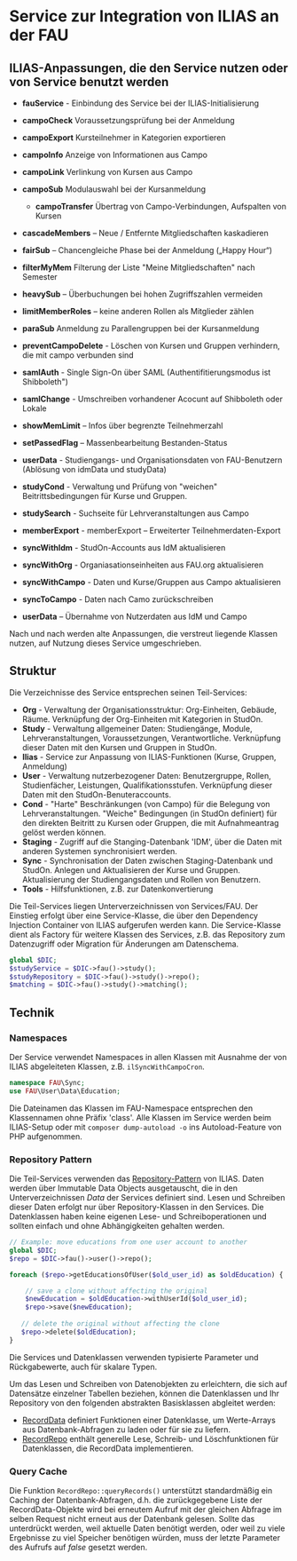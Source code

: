 # Service zur Integration von ILIAS an der FAU

## ILIAS-Anpassungen, die den Service nutzen oder von Service benutzt werden

- **fauService** - Einbindung des Service bei der ILIAS-Initialisierung

- **campoCheck** Voraussetzungsprüfung bei der Anmeldung
- **campoExport** Kursteilnehmer in Kategorien exportieren
- **campoInfo** Anzeige von Informationen aus Campo
- **campoLink** Verlinkung von Kursen aus Campo
- **campoSub** Modulauswahl bei der Kursanmeldung
  - **campoTransfer** Übertrag von Campo-Verbindungen, Aufspalten von Kursen
- **cascadeMembers** – Neue / Entfernte Mitgliedschaften kaskadieren
- **fairSub** – Chancengleiche Phase bei der Anmeldung („Happy Hour“)
- **filterMyMem** Filterung der Liste "Meine Mitgliedschaften" nach Semester
- **heavySub** – Überbuchungen bei hohen Zugriffszahlen vermeiden
- **limitMemberRoles** – keine anderen Rollen als Mitglieder zählen
- **paraSub** Anmeldung zu Parallengruppen bei der Kursanmeldung
- **preventCampoDelete** - Löschen von Kursen und Gruppen verhindern, die mit campo verbunden sind
- **samlAuth** - Single Sign-On über SAML (Authentifitierungsmodus ist Shibboleth")
- **samlChange** - Umschreiben vorhandener Acocunt auf Shibboleth oder Lokale
- **showMemLimit** – Infos über begrenzte Teilnehmerzahl
- **setPassedFlag** – Massenbearbeitung Bestanden-Status
- **userData** - Studiengangs- und Organisationsdaten von FAU-Benutzern (Ablösung von idmData und studyData)
- **studyCond** - Verwaltung und Prüfung von "weichen" Beitrittsbedingungen für Kurse und Gruppen.
- **studySearch** - Suchseite für Lehrveranstaltungen aus Campo
- **memberExport** - memberExport – Erweiterter Teilnehmerdaten-Export
- **syncWithIdm** - StudOn-Accounts aus IdM aktualisieren
- **syncWithOrg** - Organiasationseinheiten aus FAU.org aktualisieren
- **syncWithCampo** - Daten und Kurse/Gruppen aus Campo aktualisieren 
- **syncToCampo** - Daten nach Camo zurückschreiben
- **userData** – Übernahme von Nutzerdaten aus IdM und Campo

Nach und nach werden alte Anpassungen, die verstreut liegende Klassen nutzen, auf Nutzung dieses Service umgeschrieben.

## Struktur

Die Verzeichnisse des Service entsprechen seinen Teil-Services: 

- **Org** - Verwaltung der Organisationsstruktur: Org-Einheiten, Gebäude, Räume. Verknüpfung der Org-Einheiten mit Kategorien in StudOn.
- **Study** - Verwaltung allgemeiner Daten: Studiengänge, Module, Lehrveranstaltungen, Voraussetzungen, Verantwortliche. Verknüpfung dieser Daten mit den Kursen und Gruppen in StudOn.
- **Ilias** - Service zur Anpassung von ILIAS-Funktionen (Kurse, Gruppen, Anmeldung)
- **User** - Verwaltung nutzerbezogener Daten: Benutzergruppe, Rollen, Studienfächer, Leistungen, Qualifikationsstufen. Verknüpfung dieser Daten mit den StudOn-Benuteraccounts.
- **Cond** - "Harte" Beschränkungen (von Campo) für die Belegung von Lehrveranstaltungen. "Weiche" Bedingungen (in StudOn definiert) für den direkten Beitritt zu Kursen oder Gruppen, die mit Aufnahmeantrag gelöst werden können.
- **Staging** - Zugriff auf die Stanging-Datenbank 'IDM', über die Daten mit anderen Systemen synchronisiert werden.
- **Sync** - Synchronisation der Daten zwischen Staging-Datenbank und StudOn. Anlegen und Aktualisieren der Kurse und Gruppen. Aktualisierung der Studiengangsdaten und Rollen von Benutzern.
- **Tools** - Hilfsfunktionen, z.B. zur Datenkonvertierung

Die Teil-Services liegen Unterverzeichnissen von Services/FAU. Der Einstieg erfolgt über eine Service-Klasse, die über den Dependency Injection Container von ILIAS aufgerufen werden kann. Die Service-Klasse dient als Factory für weitere Klassen des Services, z.B. das Repository zum Datenzugriff oder Migration für Änderungen am Datenschema.

````php
global $DIC;
$studyService = $DIC->fau()->study();
$studyRepository = $DIC->fau()->study()->repo();
$matching = $DIC->fau()->study()->matching();
````


## Technik

### Namespaces

Der Service verwendet Namespaces in allen Klassen mit Ausnahme der von ILIAS abgeleiteten Klassen, z.B. `ilSyncWithCampoCron`.

````php
namespace FAU\Sync;
use FAU\User\Data\Education;
````

Die Dateinamen das Klassen im FAU-Namespace entsprechen den Klassennamen ohne Präfix 'class'.
Alle Klassen im Service werden beim ILIAS-Setup oder mit `composer dump-autoload -o` ins Autoload-Feature von PHP aufgenommen.


### Repository Pattern

Die Teil-Services verwenden das [Repository-Pattern](/docs/development/repository-pattern.md) von ILIAS. Daten werden über Immutable Data Objects ausgetauscht, die in den Unterverzeichnissen *Data* der Services definiert sind. Lesen und Schreiben dieser Daten erfolgt nur über Repository-Klassen in den Services. Die Datenklassen haben keine eigenen Lese- und Schreiboperationen und sollten einfach und ohne Abhängigkeiten gehalten werden.

````php
// Example: move educations from one user account to another
global $DIC;
$repo = $DIC->fau()->user()->repo();

foreach ($repo->getEducationsOfUser($old_user_id) as $oldEducation) {

    // save a clone without affecting the original
    $newEducation = $oldEducation->withUserId($old_user_id); 
    $repo->save($newEducation);
    
   // delete the original without affecting the clone
   $repo->delete($oldEducation);
}
````
Die Services und Datenklassen verwenden typisierte Parameter und Rückgabewerte, auch für skalare Typen.

Um das Lesen und Schreiben von Datenobjekten zu erleichtern, die sich auf Datensätze einzelner Tabellen beziehen, können die Datenklassen und Ihr Repository von den folgenden abstrakten Basisklassen abgleitet werden:

- [RecordData](RecordData.php) definiert Funktionen einer Datenklasse, um Werte-Arrays aus Datenbank-Abfragen zu laden oder für sie zu liefern.
- [RecordRepo](RecordRepo.php) enthält generelle Lese, Schreib- und Löschfunktionen für Datenklassen, die RecordData implementieren.

### Query Cache

Die Funktion ``RecordRepo::queryRecords()`` unterstützt standardmäßig ein Caching der Datenbank-Abfragen, d.h. die zurückgegebene Liste der RecordData-Objekte wird bei erneutem Aufruf mit der gleichen Abfrage im selben Request nicht erneut aus der Datenbank gelesen. Sollte das unterdrückt werden, weil aktuelle Daten benötigt werden, oder weil zu viele Ergebnisse zu viel Speicher benötigen würden, muss der letzte Parameter des Aufrufs auf *false* gesetzt werden.  
